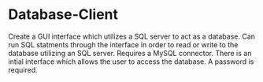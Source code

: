 # Database-Client
Create a GUI interface which utilizes a SQL server to act as a database.
Can run SQL statments through the interface in order to read or write to the database utilizing an SQL server.
Requires a MySQL connector.
There is an intial interface which allows the user to access the database.
A password is required.
